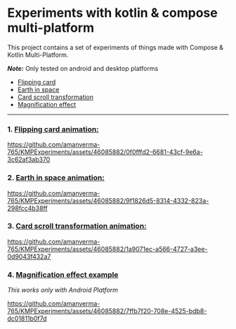 # Experiments with kotlin & compose multi-platform
This project contains a set of experiments of things made with Compose & Kotlin Multi-Platform.

***Note:***  Only tested on android and desktop platforms

* [Flipping card](#1-flipping-card-animation)
* [Earth in space](#2-earth-in-space-animation)
* [Card scroll transformation](#3-card-scroll-transformation-animation)
* [Magnification effect](#4-magnification-effect-example)

_____________________________________

### 1. [Flipping card animation:](https://github.com/amanverma-765/KMPExperiments/tree/main/shared/src/commonMain/kotlin/ui/screens/cardflipanimation)
https://github.com/amanverma-765/KMPExperiments/assets/46085882/0f0fffd2-6681-43cf-9e6a-3c62af3ab370

### 2. [Earth in space animation:](https://github.com/amanverma-765/KMPExperiments/tree/main/shared/src/commonMain/kotlin/ui/screens/earthinspace)
https://github.com/amanverma-765/KMPExperiments/assets/46085882/9f1826d5-8314-4332-823a-298fcc4b38ff

### 3. [Card scroll transformation animation:](https://github.com/amanverma-765/KMPExperiments/tree/main/shared/src/commonMain/kotlin/ui/screens/scrolltransformation)
https://github.com/amanverma-765/KMPExperiments/assets/46085882/1a9071ec-a566-4727-a3ee-0d9043f432a7

### 4. [Magnification effect example](https://github.com/amanverma-765/KMPExperiments/tree/main/shared/src/commonMain/kotlin/ui/screens/magnifiereffect)
*This works only with Android Platform*

https://github.com/amanverma-765/KMPExperiments/assets/46085882/7ffb7f20-708e-4525-bdb8-dc01811b0f7d


